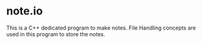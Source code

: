 # note.io
This is a C++ dedicated program to make notes. File Handling concepts are used in this program to store the notes.
